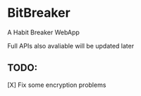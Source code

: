 # BitBreaker
A Habit Breaker WebApp

Full APIs also avaliable will be updated later

## TODO:
[X] Fix some encryption problems
